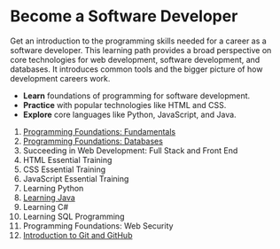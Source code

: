 # Become a Software Developer
Get an introduction to the programming skills needed for a career as a software developer. This learning path provides a broad perspective on core technologies for web development, software development, and databases. It introduces common tools and the bigger picture of how development careers work.

- **Learn** foundations of programming for software development.
- **Practice** with popular technologies like HTML and CSS.
- **Explore** core languages like Python, JavaScript, and Java.

1. [Programming Foundations: Fundamentals](https://github.com/augustine0890/Become-a-Software-Developer/blob/master/Fundamentals/README.md)
2. [Programming Foundations: Databases](https://github.com/augustine0890/Become-a-Software-Developer/blob/master/Databases/README.md)
3. Succeeding in Web Development: Full Stack and Front End
4. HTML Essential Training
5. CSS Essential Training
6. JavaScript Essential Training
7. Learning Python
8. [Learning Java](https://github.com/augustine0890/Become-a-Software-Developer/blob/master/Learning%20Java/README.md)
9. Learning C#
10. Learning SQL Programming
11. Programming Foundations: Web Security
12. [Introduction to Git and GitHub](https://github.com/augustine0890/Become-a-Software-Developer/blob/master/Introduction%20to%20Git%20and%20GitHub/README.md)
